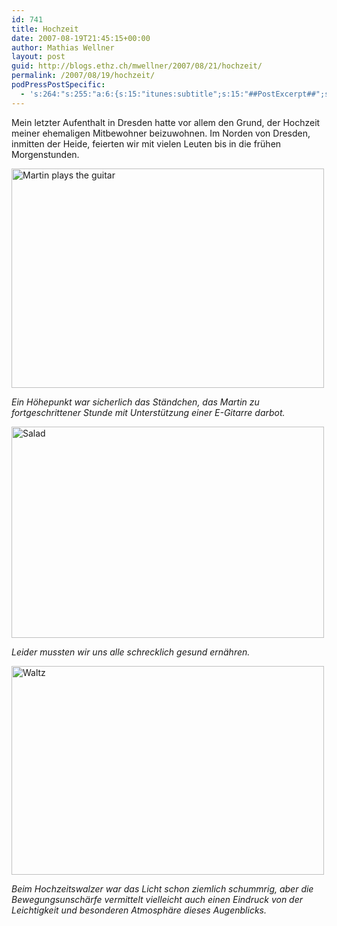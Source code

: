 ```yaml
---
id: 741
title: Hochzeit
date: 2007-08-19T21:45:15+00:00
author: Mathias Wellner
layout: post
guid: http://blogs.ethz.ch/mwellner/2007/08/21/hochzeit/
permalink: /2007/08/19/hochzeit/
podPressPostSpecific:
  - 's:264:"s:255:"a:6:{s:15:"itunes:subtitle";s:15:"##PostExcerpt##";s:14:"itunes:summary";s:15:"##PostExcerpt##";s:15:"itunes:keywords";s:17:"##WordPressCats##";s:13:"itunes:author";s:10:"##Global##";s:15:"itunes:explicit";s:7:"Default";s:12:"itunes:block";s:7:"Default";}";";'
---
```

Mein letzter Aufenthalt in Dresden hatte vor allem den Grund, der Hochzeit meiner ehemaligen Mitbewohner beizuwohnen. Im Norden von Dresden, inmitten der Heide, feierten wir mit vielen Leuten bis in die frühen Morgenstunden.

[<img src="http://farm2.static.flickr.com/1352/1195285547_9f5ec42ff1.jpg" alt="Martin plays the guitar" height="351" width="500" />](http://www.flickr.com/photos/mwellner/1195285547/ "Photo Sharing")
  
_Ein Höhepunkt war sicherlich das Ständchen, das Martin zu fortgeschrittener Stunde mit Unterstützung einer E-Gitarre darbot._

[<img src="http://farm2.static.flickr.com/1373/1196231026_ac1d18d0ae.jpg" alt="Salad" height="338" width="500" />](http://www.flickr.com/photos/mwellner/1196231026/ "Photo Sharing")
  
_Leider mussten wir uns alle schrecklich gesund ernähren._

[<img src="http://farm2.static.flickr.com/1110/1195388053_cd21b5e514.jpg" alt="Waltz" height="334" width="500" />](http://www.flickr.com/photos/mwellner/1195388053/ "Photo Sharing")
  
_Beim Hochzeitswalzer war das Licht schon ziemlich schummrig, aber die Bewegungsunschärfe vermittelt vielleicht auch einen Eindruck von der Leichtigkeit und besonderen Atmosphäre dieses Augenblicks._
